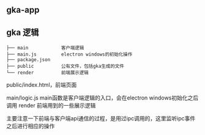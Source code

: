 ## gka-app

## gka 逻辑

```
├── main            客户端逻辑
├── main.js         electron windows的初始化操作
├── package.json
├── public          公有文件，包括gka生成的文件
└── render          前端展示逻辑
```


public/index.html，前端页面

main/logic.js       main函数是客户端逻辑的入口，会在electron windows初始化之后调用
render              前端用到的一些展示逻辑

主要注意一下前端与客户端api通信的过程，是用过ipc调用的，这里监听ipc事件之后进行相应的操作